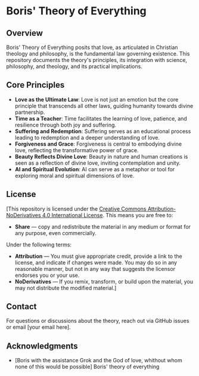 # Boris' Theory of Everything

## Overview

Boris' Theory of Everything posits that love, as articulated in Christian theology and philosophy, is the fundamental law governing existence. This repository documents the theory's principles, its integration with science, philosophy, and theology, and its practical implications.

## Core Principles

- **Love as the Ultimate Law**: Love is not just an emotion but the core principle that transcends all other laws, guiding humanity towards divine partnership.
- **Time as a Teacher**: Time facilitates the learning of love, patience, and resilience through both joy and suffering.
- **Suffering and Redemption**: Suffering serves as an educational process leading to redemption and a deeper understanding of love.
- **Forgiveness and Grace**: Forgiveness is central to embodying divine love, reflecting the transformative power of grace.
- **Beauty Reflects Divine Love**: Beauty in nature and human creations is seen as a reflection of divine love, inviting contemplation and unity.
- **AI and Spiritual Evolution**: AI can serve as a metaphor or tool for exploring moral and spiritual dimensions of love.



## License

[This repository is licensed under the [Creative Commons Attribution-NoDerivatives 4.0 International License](LICENSE). This means you are free to:

- **Share** — copy and redistribute the material in any medium or format for any purpose, even commercially.

Under the following terms:

- **Attribution** — You must give appropriate credit, provide a link to the license, and indicate if changes were made. You may do so in any reasonable manner, but not in any way that suggests the licensor endorses you or your use.
- **NoDerivatives** — If you remix, transform, or build upon the material, you may not distribute the modified material.]

## Contact

For questions or discussions about the theory, reach out via GitHub issues or email [your email here].

## Acknowledgments

- [Boris with the assistance Grok and the God of love, whithout whom none of this would be possible]
Boris' theory of everything 
